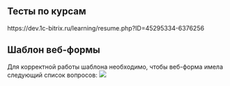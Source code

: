 <h2>Тесты по курсам</h2>
https://dev.1c-bitrix.ru/learning/resume.php?ID=45295334-6376256
<h2>Шаблон веб-формы</h2>
Для корректной работы шаблона необходимо, чтобы веб-форма имела следующий список вопросов:
<img src = "https://user-images.githubusercontent.com/98646246/176922009-6b3da2d0-f4e5-48fd-8b9f-bc49b6cb7497.png">
